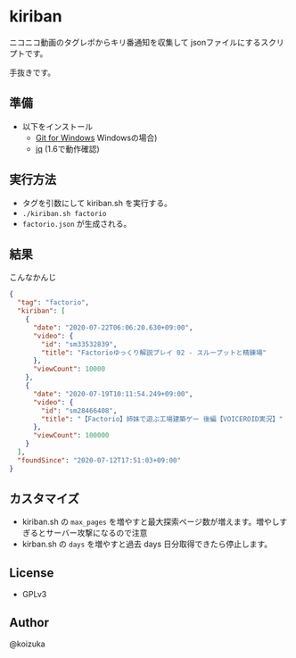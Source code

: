 # kiriban

ニコニコ動画のタグレポからキリ番通知を収集して jsonファイルにするスクリプトです。

手抜きです。

## 準備
- 以下をインストール
    - [Git for Windows](https://gitforwindows.org/) Windowsの場合)
    - [jq](https://stedolan.github.io/jq/) (1.6で動作確認)

## 実行方法
- タグを引数にして kiriban.sh を実行する。
- `./kiriban.sh factorio`
- `factorio.json` が生成される。

## 結果
こんなかんじ

```json
{
  "tag": "factorio",
  "kiriban": [
    {
      "date": "2020-07-22T06:06:20.630+09:00",
      "video": {
        "id": "sm33532839",
        "title": "Factorioゆっくり解説プレイ 02 - スループットと精錬場"
      },
      "viewCount": 10000
    },
    {
      "date": "2020-07-19T10:11:54.249+09:00",
      "video": {
        "id": "sm28466408",
        "title": "【Factorio】姉妹で遊ぶ工場建築ゲー 後編【VOICEROID実況】"
      },
      "viewCount": 100000
    }
  ],
  "foundSince": "2020-07-12T17:51:03+09:00"
}
```

## カスタマイズ
- kiriban.sh の `max_pages` を増やすと最大探索ページ数が増えます。増やしすぎるとサーバー攻撃になるので注意
- kirban.sh の `days` を増やすと過去 days 日分取得できたら停止します。

## License
- GPLv3

## Author
@koizuka
